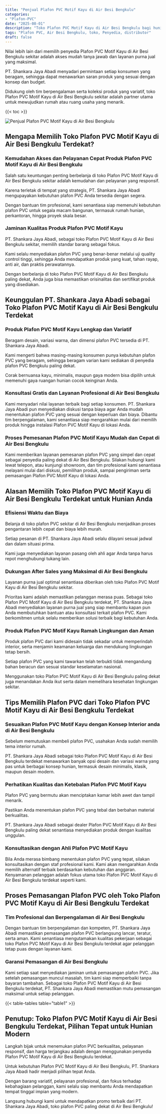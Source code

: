 ```yaml
---
title: "Penjual Plafon PVC Motif Kayu di Air Besi Bengkulu"
categories: 
- "Plafon-PVC"
date: "2025-08-01"
description: "Toko Plafon PVC Motif Kayu di Air Besi Bengkulu bagi hunian, office, dan toko. Material terbaik, pilihan motif, warna elegan, beserta layanan instalasi dikerjakan oleh tim profesional dan jaminan resmi!|Servis distribusi Plafon PVC Motif Kayu di Air Besi Bengkulu bagi keperluan tempat tinggal, perkantoran, atau gerai, dengan produk terbaik dan instalasi oleh tenaga ahli berpengalaman dan kepastian resmi.|Alternatif Plafon PVC Motif Kayu di Air Besi Bengkulu yang terbukti untuk rumah, office, dan gerai, dengan material unggulan dan penempatan ditangani oleh tim ahli serta jaminan resmi.|Distribusi Plafon PVC Motif Kayu di Air Besi Bengkulu untuk rumah, kantor, serta toko, dengan produk terbaik dan pemasangan ditangani oleh tenaga ahli profesional, disertai beserta jaminan resmi.}"
tags: "Plafon PVC, Air Besi Bengkulu, toko, Penyedia, distributor"
draft: false
---
```


Nilai lebih lain dari memilih penyedia Plafon PVC Motif Kayu di Air Besi Bengkulu sekitar adalah akses mudah tanya jawab dan layanan purna jual yang maksimal.

PT. Shankara Jaya Abadi menyadari permintaan setiap konsumen yang beragam, sehingga dapat menawarkan saran produk yang sesuai dengan konsep dan budget.

Didukung oleh tim berpengalaman serta koleksi produk yang variatif, toko Plafon PVC Motif Kayu di Air Besi Bengkulu sekitar adalah partner utama untuk mewujudkan rumah atau ruang usaha yang menarik.

{{< toc >}}

![Penjual Plafon PVC Motif Kayu di Air Besi Bengkulu](/images/Plafon-PVC/Penjual-Plafon-PVC-Motif-Kayu-di-Air-Besi-Bengkulu.png)


## Mengapa Memilih Toko Plafon PVC Motif Kayu di Air Besi Bengkulu Terdekat?

### Kemudahan Akses dan Pelayanan Cepat Produk Plafon PVC Motif Kayu di Air Besi Bengkulu

Salah satu keuntungan penting berbelanja di toko Plafon PVC Motif Kayu di Air Besi Bengkulu sekitar adalah kemudahan dan pelayanan yang responsif.

Karena terletak di tempat yang strategis, PT. Shankara Jaya Abadi mengupayakan kebutuhan plafon PVC Anda tersedia dengan segera.

Dengan bantuan tim profesional, kami senantiasa siap memenuhi kebutuhan plafon PVC untuk segala macam bangunan, termasuk rumah hunian, perkantoran, hingga proyek skala besar.

### Jaminan Kualitas Produk Plafon PVC Motif Kayu

PT. Shankara Jaya Abadi, sebagai toko Plafon PVC Motif Kayu di Air Besi Bengkulu sekitar, memilih standar barang sebagai fokus.

Kami selalu menyediakan plafon PVC yang benar-benar melalui uji quality control tinggi, sehingga Anda mendapatkan produk yang kuat, tahan rayap, anti air, dan praktis perawatannya.

Dengan berbelanja di toko Plafon PVC Motif Kayu di Air Besi Bengkulu paling dekat, Anda juga bisa memastikan orisinalitas dan sertifikat produk yang disediakan.

## Keunggulan PT. Shankara Jaya Abadi sebagai Toko Plafon PVC Motif Kayu di Air Besi Bengkulu Terdekat

### Produk Plafon PVC Motif Kayu Lengkap dan Variatif

Beragam desain, variasi warna, dan dimensi plafon PVC tersedia di PT. Shankara Jaya Abadi.

Kami mengerti bahwa masing-masing konsumen punya kebutuhan plafon PVC yang beragam, sehingga beragam varian kami sediakan di penyedia plafon PVC Bengkulu paling dekat.

Corak bernuansa kayu, minimalis, maupun gaya modern bisa dipilih untuk memenuhi gaya ruangan hunian cocok keinginan Anda.

### Konsultasi Gratis dan Layanan Profesional di Air Besi Bengkulu

Kami menyadari nilai layanan terbaik bagi setiap konsumen. PT. Shankara Jaya Abadi pun menyediakan diskusi tanpa biaya agar Anda mudah menentukan plafon PVC yang sesuai dengan keperluan dan biaya. Dibantu tim berpengalaman, kami senantiasa siap mengarahkan mulai dari memilih produk hingga instalasi Plafon PVC Motif Kayu di lokasi Anda.

### Proses Pemesanan Plafon PVC Motif Kayu Mudah dan Cepat di Air Besi Bengkulu

Kami memberikan layanan pemesanan plafon PVC yang simpel dan cepat sebagai penyedia paling dekat di Air Besi Bengkulu. Silakan hubungi kami lewat telepon, atau kunjungi showroom, dan tim profesional kami senantiasa melayani mulai dari diskusi, pemilihan produk, sampai pengiriman serta pemasangan Plafon PVC Motif Kayu di lokasi Anda.

## Alasan Memilih Toko Plafon PVC Motif Kayu di Air Besi Bengkulu Terdekat untuk Hunian Anda

### Efisiensi Waktu dan Biaya

Belanja di toko plafon PVC sekitar di Air Besi Bengkulu menjadikan proses pengantaran lebih cepat dan biaya lebih murah.

Setiap pesanan di PT. Shankara Jaya Abadi selalu dilayani sesuai jadwal dan dalam situasi prima.

Kami juga menyediakan layanan pasang oleh ahli agar Anda tanpa harus repot menghubungi tukang lain.

### Dukungan After Sales yang Maksimal di Air Besi Bengkulu

Layanan purna jual optimal senantiasa diberikan oleh toko Plafon PVC Motif Kayu di Air Besi Bengkulu sekitar.

Prioritas kami adalah memastikan pelanggan merasa puas. Sebagai toko Plafon PVC Motif Kayu di Air Besi Bengkulu terdekat, PT. Shankara Jaya Abadi menyediakan layanan purna jual yang siap membantu kapan pun Anda membutuhkan bantuan atau konsultasi terkait plafon PVC. Kami berkomitmen untuk selalu memberikan solusi terbaik bagi kebutuhan Anda.

### Produk Plafon PVC Motif Kayu Ramah Lingkungan dan Aman

Produk plafon PVC dari kami didesain tidak sekadar untuk memperindah interior, serta menjamin keamanan keluarga dan mendukung lingkungan tetap bersih.

Setiap plafon PVC yang kami tawarkan telah terbukti tidak mengandung bahan beracun dan sesuai standar keselamatan nasional.

Menggunakan toko Plafon PVC Motif Kayu di Air Besi Bengkulu paling dekat juga menandakan Anda ikut serta dalam memelihara kesehatan lingkungan sekitar.

## Tips Memilih Plafon PVC dari Toko Plafon PVC Motif Kayu di Air Besi Bengkulu Terdekat

### Sesuaikan Plafon PVC Motif Kayu dengan Konsep Interior anda di Air Besi Bengkulu

Sebelum memutuskan membeli plafon PVC, usahakan Anda sudah memilih tema interior rumah.

PT. Shankara Jaya Abadi sebagai toko Plafon PVC Motif Kayu di Air Besi Bengkulu terdekat menawarkan banyak opsi desain dan variasi warna yang pas untuk berbagai konsep hunian, termasuk desain minimalis, klasik, maupun desain modern.

### Perhatikan Kualitas dan Ketebalan Plafon PVC Motif Kayu

Plafon PVC yang bermutu akan menciptakan kamar lebih awet dan tampil menarik.

Pastikan Anda menentukan plafon PVC yang tebal dan berbahan material berkualitas.

PT. Shankara Jaya Abadi sebagai dealer Plafon PVC Motif Kayu di Air Besi Bengkulu paling dekat senantiasa menyediakan produk dengan kualitas unggulan.

### Konsultasikan dengan Ahli Plafon PVC Motif Kayu

Bila Anda merasa bimbang menentukan plafon PVC yang tepat, silakan konsultasikan dengan staf profesional kami. Kami akan mengarahkan Anda memilih alternatif terbaik berdasarkan kebutuhan dan anggaran. Kenyamanan pelanggan adalah fokus utama toko Plafon PVC Motif Kayu di Air Besi Bengkulu terdekat seperti kami.

## Proses Pemasangan Plafon PVC oleh Toko Plafon PVC Motif Kayu di Air Besi Bengkulu Terdekat

### Tim Profesional dan Berpengalaman di Air Besi Bengkulu

Dengan bantuan tim berpengalaman dan kompeten, PT. Shankara Jaya Abadi memastikan pemasangan plafon PVC berlangsung lancar, teratur, serta aman. Kami senantiasa mengutamakan kualitas pekerjaan sebagai toko Plafon PVC Motif Kayu di Air Besi Bengkulu terdekat agar pelanggan tetap puas dengan layanan kami.

### Garansi Pemasangan di Air Besi Bengkulu

Kami setiap saat menyediakan jaminan untuk pemasangan plafon PVC. Jika setelah pemasangan muncul masalah, tim kami siap memperbaiki tanpa bayaran tambahan. Sebagai toko Plafon PVC Motif Kayu di Air Besi Bengkulu terdekat, PT. Shankara Jaya Abadi memastikan mutu pemasangan maksimal untuk setiap pelanggan.

{{< table-tables table="table1" >}}

## Penutup: Toko Plafon PVC Motif Kayu di Air Besi Bengkulu Terdekat, Pilihan Tepat untuk Hunian Modern

Langkah bijak untuk menemukan plafon PVC berkualitas, pelayanan responsif, dan harga terjangkau adalah dengan menggunakan penyedia Plafon PVC Motif Kayu di Air Besi Bengkulu terdekat.

Untuk kebutuhan Plafon PVC Motif Kayu di Air Besi Bengkulu, PT. Shankara Jaya Abadi hadir menjadi pilihan tepat Anda.

Dengan barang variatif, pelayanan profesional, dan fokus terhadap kebahagiaan pelanggan, kami selalu siap membantu Anda mendapatkan tempat tinggal impian yang modern.

Langsung hubungi kami untuk mendapatkan promo terbaik dari PT. Shankara Jaya Abadi, toko plafon PVC paling dekat di Air Besi Bengkulu!